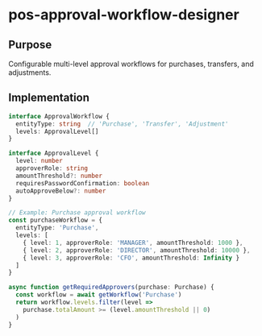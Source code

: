 # pos-approval-workflow-designer

## Purpose
Configurable multi-level approval workflows for purchases, transfers, and adjustments.

## Implementation
```typescript
interface ApprovalWorkflow {
  entityType: string  // 'Purchase', 'Transfer', 'Adjustment'
  levels: ApprovalLevel[]
}

interface ApprovalLevel {
  level: number
  approverRole: string
  amountThreshold?: number
  requiresPasswordConfirmation: boolean
  autoApproveBelow?: number
}

// Example: Purchase approval workflow
const purchaseWorkflow = {
  entityType: 'Purchase',
  levels: [
    { level: 1, approverRole: 'MANAGER', amountThreshold: 1000 },
    { level: 2, approverRole: 'DIRECTOR', amountThreshold: 10000 },
    { level: 3, approverRole: 'CFO', amountThreshold: Infinity }
  ]
}

async function getRequiredApprovers(purchase: Purchase) {
  const workflow = await getWorkflow('Purchase')
  return workflow.levels.filter(level =>
    purchase.totalAmount >= (level.amountThreshold || 0)
  )
}
```
